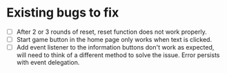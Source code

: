 # Existing bugs to fix

- [ ] After 2 or 3 rounds of reset, reset function does not work properly.
- [ ] Start game button in the home page only works when text is clicked.
- [ ] Add event listener to the information buttons don't work as expected, will need to think of a different method to solve the issue. Error persists with event delegation.
